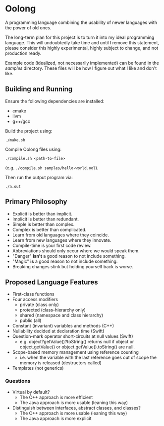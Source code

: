 # Oolong
A programming language combining the usability of newer languages with the power
of old ones.

The long-term plan for this project is to turn it into my ideal programming
language.  This will undoubtedly take time and until I remove this statement,
please consider this highly experimental, highly subject to change, and not
production ready.

Example code (idealized, not necessarily implemented) can be found in the
*samples* directory.  These files will be how I figure out what I like and don't
like.

## Building and Running
Ensure the following dependencies are installed:

 - cmake
 - llvm
 - g++/gcc

Build the project using:

    ./make.sh

Compile Oolong files using:

    ./compile.sh <path-to-file>

(e.g. `./compile.sh samples/hello-world.ool`).

Then run the output program via:

    ./a.out

## Primary Philosophy
 - Explicit is better than implicit.
 - Implicit is better than redundant.
 - Simple is better than complex.
 - Complex is better than complicated.
 - Learn from old languages where they coincide.
 - Learn from new languages where they innovate.
 - Compile-time is your first code review.
 - Abbreviations should only occur where we would speak them.
 - "Danger" **isn't** a good reason to not include something.
 - "Magic" **is** a good reason to not include something.
 - Breaking changes stink but holding yourself back is worse.

## Proposed Language Features
 - First-class functions
 - Four access modifiers
   - private (class only)
   - protected (class-hierarchy only)
   - shared (namespace and class hierarchy)
   - public (all)
 - Constant (invariant) variables and methods (C++)
 - Nullability decided at declaration time (Swift)
 - Question-mark operator short-circuits at null values (Swift)
   - e.g. object?getValue()?toString() returns null if object or
       object.getValue() or object.getValue().toString() are null.
 - Scope-based memory management using reference counting
   - i.e. when the variable with the last reference goes out of scope
       the memory is released (destructors called)
 - Templates (not generics)

### Questions
 - Virtual by default?
   - The C++ approach is more efficient
   - The Java approach is more usable (leaning this way)
 - Distinguish between interfaces, abstract classes, and classes?
   - The C++ approach is more usable (leaning this way)
   - The Java approach is more explicit

